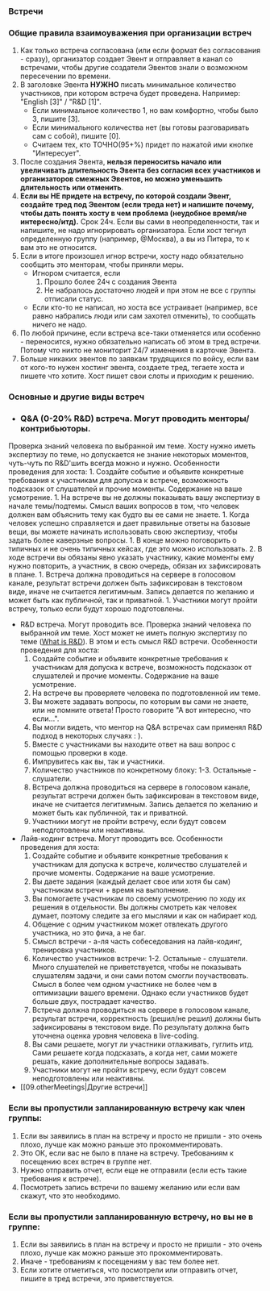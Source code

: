 ### Встречи
### Общие правила взаимоуважения при организации встреч

1. Как только встреча согласована (или если формат без согласования - сразу), организатор создает Эвент и отправляет в канал со встречами, чтобы другие создатели Эвентов знали о возможном пересечении по времени.
2. В заголовке Эвента **НУЖНО** писать минимальное количество участников, при котором
встреча будет проведена. Например: "English [3]" / "R&D [1]".
    - Если минимальное количество 1, но вам комфортно, чтобы было 3, пишите [3].
    - Если минимального количества нет (вы готовы разговаривать сам с собой), пишите [0].
    - Считаем тех, кто ТОЧНО(95+%) придет по нажатой ими кнопке "Интересует".
3. После создания Эвента, **нельзя переноситsь начало или увеличивать длительность Эвента без согласия всех участников и организаторов смежных Эвентов, но можно уменьшить длительность или отменить**.
4. **Если вы НЕ придете на встречу, по которой создали Эвент, создайте тред под Эвентом (если треда нет) и напишите почему, чтобы дать понять хосту в чем проблема (неудобное время/не интересно/итд).**
Срок 24ч. Если вы сами в неопределенности, так и напишите, не надо игнорировать организатора. Если хост тегнул определенную группу (например, @Москва), а вы из Питера, то к вам это не относится.
5. Если в итоге произошел игнор встречи, хосту надо обязательно сообщить это менторам, чтобы приняли меры.
    - Игнором считается, если
        1. Прошло более 24ч с создания Эвента
        2. Не набралось достаточно людей и при этом не все с группы отписали статус.
    - Если кто-то не написал, но хоста все устраивает (например, все равно набрались люди или сам захотел отменить), то сообщать ничего не надо.
6. По любой причине, если встреча все-таки отменяется или особенно - переносится, нужно обязательно написать об этом в тред встречи. Потому что никто не мониторит 24/7 изменения в карточке Эвента.
7. Больше никаких эвентов по заявкам трудящихся по войсу, если вам от кого-то нужен хостинг эвента, создаете тред, тегаете хоста и пишете что хотите. Хост пишет свои слоты и приходим к решению.

### Основные и другие виды встреч

- ### Q&A (0-20% R&D) встреча. Могут проводить менторы/контрибьюторы.
Проверка знаний человека по выбранной им теме.
Хосту нужно иметь экспертизу по теме, но допускается не знание некоторых моментов,
чуть-чуть по R&D'шить всегда можно и нужно.
Особенности проведения для хоста:
    1. Создайте событие и объявите конкретные требования к участникам для допуска к встрече,
    возможность подсказок от слушателей и прочие моменты. Содержание на ваше усмотрение.
    1. На встрече вы не должны показывать вашу экспертизу в начале темы/подтемы.
    Смысл ваших вопросов в том, что человек должен вам объяснить тему как будто вы ее сами не знаете.
    1. Когда человек успешно справляется и дает правильные ответы на базовые вещи,
    вы можете начинать использовать свою экспертизу, чтобы задать более каверзные вопросы.
    1. В конце можно поговорить о типичных и не очень типичных кейсах, где это можно использовать.
    2. В ходе встречи вы обязаны явно указать участнику, какие моменты ему нужно повторить,
    а участник, в свою очередь, обязан их зафиксировать в плане.
    1. Встреча должна проводиться на сервере в голосовом канале,
    результат встречи должен быть зафиксирован в текстовом виде, иначе не считается легитимным.
    Запись делается по желанию и может быть как публичной, так и приватной.
    1. Участники могут пройти встречу, только если будут хорошо подготовлены.
- <a name='r&d'>R&D встреча. Могут проводить все.</a>
Проверка знаний человека по выбранной им теме.
Хост может не иметь полную экспертизу по теме ([What is R&D](https://forrestbrown.co.uk/news/what-is-r-and-d/)).
В этом и есть смысл R&D встречи.
Особенности проведения для хоста:
    1. Создайте событие и объявите конкретные требования к участникам для допуска к встрече,
    возможность подсказок от слушателей и прочие моменты. Содержание на ваше усмотрение.
    2. На встрече вы проверяете человека по подготовленной им теме.
    3. Вы можете задавать вопросы, по которым вы сами не знаете, или не помните
    ответа! Просто говорите "А вот интересно, что если...".
    4. Вы могли видеть, что ментор на Q&A встречах сам применял R&D подход в некоторых случаях : ).
    5. Вместе с участниками вы находите ответ на ваш вопрос с помощью проверки в коде.
    6. Импрувитесь как вы, так и участники.
    7. Количество участников по конкретному блоку: 1-3. Остальные - слушатели.
    8. Встреча должна проводиться на сервере в голосовом канале,
    результат встречи должен быть зафиксирован в текстовом виде, иначе не считается легитимным.
    Запись делается по желанию и может быть как публичной, так и приватной.
    9. Участники могут не пройти встречу, если будут совсем неподготовлены или неактивны.
- <a name='lc'>Лайв-кодинг встреча. Могут проводить все.</a>
Особенности проведения для хоста:
    1. Создайте событие и объявите конкретные требования к участникам для допуска к встрече,
    количество слушателей и прочие моменты. Содержание на ваше усмотрение.
    1. Вы даете задания (каждый делает свое или хотя бы сам) участникам встречи + время на выполнение.
    2. Вы помогаете участникам по своему усмотрению по ходу их решения в отдельности.
    Вы должны смотреть как человек думает, поэтому следите за его мыслями и как он набирает код.
    1. Общение с одним участником может отвлекать другого участника, но это фича, а не баг.
    2. Смысл встречи - а-ля часть собеседования на лайв-кодинг, тренировка участников.
    3. Количество участников встречи: 1-2. Остальные - слушатели.
    Много слушателей не приветствуется, чтобы не показывать слушателям задачи,
    и они сами потом смогли поучаствовать.
    Смысл в более чем одном участнике не более чем в оптимизации вашего времени.
    Однако если участников будет больше двух, пострадает качество.
    1. Встреча должна проводиться на сервере в голосовом канале,
    результат встречи, корректность (решил/не решил) должны быть зафиксированы в текстовом виде.
    По результату должна быть уточнена оценка уровня человека в live-coding.
    1. Вы сами решаете, могут ли участники отлаживать, гуглить итд. Сами решаете когда подсказать,
    а когда нет, сами можете решать, какие дополнительные вопросы задавать.
    1. Участники могут не пройти встречу, если будут совсем неподготовлены или неактивны.
- [[09.otherMeetings|Другие встречи]]

### Если вы пропустили запланированную встречу как член группы:

1. Если вы заявились в план на встречу и просто не пришли - это очень плохо, лучше как можно раньше это прокомментировать.
2. Это ОК, если вас не было в плане на встречу. Требованиям к посещению всех встреч в группе нет.
3. Нужно отправить отчет, если еще не отправили (если есть такие требования к встрече).
4. Посмотреть запись встречи по вашему желанию или если вам скажут, что это необходимо.

### Если вы пропустили запланированную встречу, но вы не в группе:

1. Если вы заявились в план на встречу и просто не пришли - это очень плохо, лучше как можно раньше это прокомментировать.
2. Иначе - требованиям к посещениям у вас тем более нет.
3. Если хотите отметиться, что посмотрели или отправить отчет, пишите в тред встречи, это приветствуется.